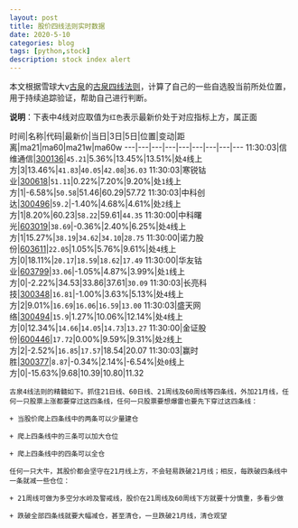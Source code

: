 ```yaml
---
layout: post
title: 股价四线法则实时数据
date: 2020-5-10
categories: blog
tags: [python,stock]
description: stock index alert
---
```



本文根据雪球大v[古泉](https://xueqiu.com/u/7148646888)的[古泉四线法则](https://xueqiu.com/7148646888/130498192)，计算了自己的一些自选股当前所处位置，用于持续追踪验证，帮助自己进行判断。

**说明**：下表中4线对应取值为`红色`表示最新价处于对应指标上方，属正面

时间|名称|代码|最新价|当日|3日|5日|位置|变动|距离|ma21|ma60|ma21w|ma60w
---|---|---|---|---|---|---|---|---
11:30:03|信维通信|[300136](https://xueqiu.com/S/SZ300136)|`45.21`|5.36%|13.45%|13.51%|处`4`线上方|3|13.46%|`41.83`|`40.05`|`42.08`|`36.03`
11:30:03|寒锐钴业|[300618](https://xueqiu.com/S/SZ300618)|`51.11`|0.22%|7.20%|9.20%|处`1`线上方|1|-6.58%|`50.58`|51.46|60.29|57.72
11:30:03|中科创达|[300496](https://xueqiu.com/S/SZ300496)|`59.2`|-1.40%|4.68%|4.61%|处`2`线上方|1|8.20%|60.23|`58.22`|59.61|`44.35`
11:30:00|中科曙光|[603019](https://xueqiu.com/S/SH603019)|`38.69`|-0.36%|2.40%|6.25%|处`4`线上方|1|15.27%|`38.19`|`34.62`|`34.10`|`28.75`
11:30:00|诺力股份|[603611](https://xueqiu.com/S/SH603611)|`22.05`|1.05%|5.76%|9.61%|处`4`线上方|0|18.11%|`20.17`|`18.59`|`18.62`|`17.49`
11:30:00|华友钴业|[603799](https://xueqiu.com/S/SH603799)|`33.06`|-1.05%|4.87%|3.99%|处`1`线上方|0|-2.22%|34.53|33.86|37.61|`30.09`
11:30:03|长亮科技|[300348](https://xueqiu.com/S/SZ300348)|`16.81`|-1.00%|3.63%|5.13%|处`4`线上方|2|9.01%|`16.69`|`16.06`|`16.59`|`13.00`
11:30:03|盛天网络|[300494](https://xueqiu.com/S/SZ300494)|`15.9`|1.27%|10.06%|12.14%|处`4`线上方|0|12.34%|`14.66`|`14.05`|`14.73`|`13.27`
11:30:00|金证股份|[600446](https://xueqiu.com/S/SH600446)|`17.72`|0.00%|9.59%|9.31%|处`2`线上方|2|-2.52%|`16.85`|`17.57`|18.54|20.07
11:30:03|赢时胜|[300377](https://xueqiu.com/S/SZ300377)|`8.87`|-0.34%|2.14%|-6.54%|处`0`线上方|0|-15.63%|9.68|10.39|10.80|11.32

```
古泉4线法则的精髓如下。抓住21日线、60日线、21周线及60周线等四条线，外加21月线，任何一只股票上涨都要穿过这四条线，任何一只股票要想爆雷也要先下穿过这四条线：

+ 当股价爬上四条线中的两条可以少量建仓

+ 爬上四条线中的三条可以加大仓位

+ 爬上四条线中的四条可以全仓

任何一只大牛，其股价都会坚守在21月线上方，不会轻易跌破21月线；相反，每跌破四条线中一条就减一些仓位：

+ 21周线可做为多空分水岭及警戒线，股价在21周线及60周线下方就要十分慎重，多看少做

+ 跌破全部四条线就要大幅减仓，甚至清仓，一旦跌破21月线，清仓观望
```